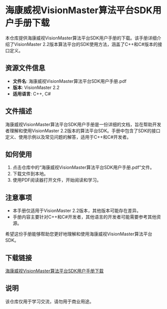 # 海康威视VisionMaster算法平台SDK用户手册下载

本仓库提供海康威视VisionMaster算法平台SDK用户手册的下载。该手册详细介绍了VisionMaster 2.2版本算法平台的SDK使用方法，涵盖了C++和C#版本的接口定义。

## 资源文件信息

- **文件名**: 海康威视VisionMaster算法平台SDK用户手册.pdf
- **版本**: VisionMaster 2.2
- **适用语言**: C++, C#

## 文件描述

海康威视VisionMaster算法平台SDK用户手册是一份详细的文档，旨在帮助开发者理解和使用VisionMaster 2.2版本的算法平台SDK。手册中包含了SDK的接口定义、使用示例以及常见问题的解答，适用于C++和C#开发者。

## 如何使用

1. 点击仓库中的“海康威视VisionMaster算法平台SDK用户手册.pdf”文件。
2. 下载文件到本地。
3. 使用PDF阅读器打开文件，开始阅读和学习。

## 注意事项

- 本手册仅适用于VisionMaster 2.2版本，其他版本可能存在差异。
- 手册内容主要针对C++和C#开发者，其他语言的开发者可能需要参考其他资源。

希望这份手册能够帮助您更好地理解和使用海康威视VisionMaster算法平台SDK。

## 下载链接
[海康威视VisionMaster算法平台SDK用户手册下载](https://pan.quark.cn/s/3e2557b5d871)

## 说明

该仓库仅用于学习交流，请勿用于商业用途。
